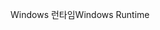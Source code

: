 <span data-ttu-id="0d224-101">Windows 런타임</span><span class="sxs-lookup"><span data-stu-id="0d224-101">Windows Runtime</span></span>